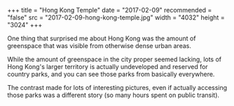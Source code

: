 +++
title = "Hong Kong Temple"
date = "2017-02-09"
recommended = "false"
src = "2017-02-09-hong-kong-temple.jpg"
width = "4032"
height = "3024"
+++

One thing that surprised me about Hong Kong was the amount of greenspace that was visible from otherwise dense urban areas.

While the amount of greenspace in the city proper seemed lacking, lots of Hong Kong's larger territory is actually undeveloped and reserved for country parks, and you can see those parks from basically everywhere.

The contrast made for lots of interesting pictures, even if actually accessing those parks was a different story (so many hours spent on public transit).
